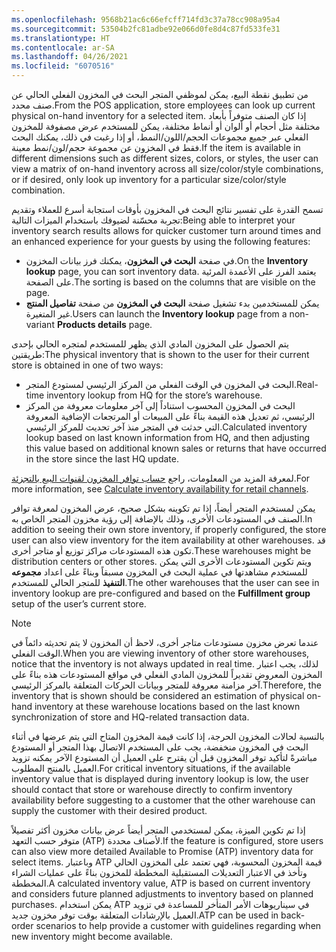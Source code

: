 ```yaml
---
ms.openlocfilehash: 9568b21ac6c66efcff714fd3c37a78cc908a95a4
ms.sourcegitcommit: 53504b2fc81adbe92e066d0fe8d4c87fd533fe31
ms.translationtype: HT
ms.contentlocale: ar-SA
ms.lasthandoff: 04/26/2021
ms.locfileid: "6070516"
---
```

<span data-ttu-id="45943-101">من تطبيق نقطة البيع، يمكن لموظفي المتجر البحث في المخزون الفعلي الحالي عن صنف محدد.</span><span class="sxs-lookup"><span data-stu-id="45943-101">From the POS application, store employees can look up current physical on-hand inventory for a selected item.</span></span> <span data-ttu-id="45943-102">إذا كان الصنف متوفراً بأبعاد مختلفة مثل أحجام أو ألوان أو أنماط مختلفة، يمكن للمستخدم عرض مصفوفة للمخزون الفعلي عبر جميع مجموعات الحجم/اللون/النمط، أو إذا رغبت في ذلك، يمكنك البحث فقط في المخزون عن مجموعة حجم/لون/نمط معينة.</span><span class="sxs-lookup"><span data-stu-id="45943-102">If the item is available in different dimensions such as different sizes, colors, or styles, the user can view a matrix of on-hand inventory across all size/color/style combinations, or if desired, only look up inventory for a particular size/color/style combination.</span></span> 

<span data-ttu-id="45943-103">تسمح القدرة على تفسير نتائج البحث في المخزون بأوقات استجابة أسرع للعملاء وتقديم تجربة محسّنة لضيوفك باستخدام الميزات التالية:</span><span class="sxs-lookup"><span data-stu-id="45943-103">Being able to interpret your inventory search results allows for quicker customer turn around times and an enhanced experience for your guests by using the following features:</span></span>

- <span data-ttu-id="45943-104">في صفحة **البحث في المخزون**، يمكنك فرز بيانات المخزون.</span><span class="sxs-lookup"><span data-stu-id="45943-104">On the **Inventory lookup** page, you can sort inventory data.</span></span> <span data-ttu-id="45943-105">يعتمد الفرز على الأعمدة المرئية على الصفحة.</span><span class="sxs-lookup"><span data-stu-id="45943-105">The sorting is based on the columns that are visible on the page.</span></span>
- <span data-ttu-id="45943-106">يمكن للمستخدمين بدء تشغيل صفحة **البحث في المخزون** من صفحة **تفاصيل المنتج** غير المتغيرة.</span><span class="sxs-lookup"><span data-stu-id="45943-106">Users can launch the **Inventory lookup** page from a non-variant **Products details** page.</span></span> 


<span data-ttu-id="45943-107">يتم الحصول على المخزون المادي الذي يظهر للمستخدم لمتجره الحالي بإحدى طريقتين:</span><span class="sxs-lookup"><span data-stu-id="45943-107">The physical inventory that is shown to the user for their current store is obtained in one of two ways:</span></span>

- <span data-ttu-id="45943-108">البحث في المخزون في الوقت الفعلي من المركز الرئيسي لمستودع المتجر.</span><span class="sxs-lookup"><span data-stu-id="45943-108">Real-time inventory lookup from HQ for the store’s warehouse.</span></span>
- <span data-ttu-id="45943-109">البحث في المخزون المحسوب استناداً إلى آخر معلومات معروفة من المركز الرئيسي، ثم تعديل هذه القيمة بناءً على المبيعات أو المرتجعات الإضافية المعروفة التي حدثت في المتجر منذ آخر تحديث للمركز الرئيسي.</span><span class="sxs-lookup"><span data-stu-id="45943-109">Calculated inventory lookup based on last known information from HQ, and then adjusting this value based on additional known sales or returns that have occurred in the store since the last HQ update.</span></span>

<span data-ttu-id="45943-110">لمعرفة المزيد من المعلومات، راجع [حساب توافر المخزون لقنوات البيع بالتجزئة]( https://docs.microsoft.com/dynamics365/commerce/calculated-inventory-retail-channels/?azure-portal=true).</span><span class="sxs-lookup"><span data-stu-id="45943-110">For more information, see [Calculate inventory availability for retail channels]( https://docs.microsoft.com/dynamics365/commerce/calculated-inventory-retail-channels/?azure-portal=true).</span></span>

<span data-ttu-id="45943-111">يمكن لمستخدم المتجر أيضاً، إذا تم تكوينه بشكل صحيح، عرض المخزون لمعرفة توافر الصنف في المستودعات الأخرى، وذلك بالإضافة إلى رؤية مخزون المتجر الخاص به.</span><span class="sxs-lookup"><span data-stu-id="45943-111">In addition to seeing their own store inventory, if properly configured, the store user can also view inventory for the item availability at other warehouses.</span></span> <span data-ttu-id="45943-112">قد تكون هذه المستودعات مراكز توزيع أو متاجر أخرى.</span><span class="sxs-lookup"><span data-stu-id="45943-112">These warehouses might be distribution centers or other stores.</span></span> <span data-ttu-id="45943-113">ويتم تكوين المستودعات الأخرى التي يمكن للمستخدم مشاهدتها في عملية البحث في المخزون مسبقاً وبناءً على اعداد **مجموعه التنفيذ** للمتجر الحالي للمستخدم.</span><span class="sxs-lookup"><span data-stu-id="45943-113">The other warehouses that the user can see in inventory lookup are pre-configured and based on the **Fulfillment group** setup of the user’s current store.</span></span>  

> [!NOTE]
> <span data-ttu-id="45943-114">عندما تعرض مخزون مستودعات متاجر أخرى، لاحظ أن المخزون لا يتم تحديثه دائماً في الوقت الفعلي.</span><span class="sxs-lookup"><span data-stu-id="45943-114">When you are viewing inventory of other store warehouses, notice that the inventory is not always updated in real time.</span></span> <span data-ttu-id="45943-115">لذلك، يجب اعتبار المخزون المعروض تقديراً للمخزون المادي الفعلي في مواقع المستودعات هذه بناءً على آخر مزامنة معروفة للمتجر وبيانات الحركات المتعلقة بالمركز الرئيسي.</span><span class="sxs-lookup"><span data-stu-id="45943-115">Therefore, the inventory that is shown should be considered an estimation of physical on-hand inventory at these warehouse locations based on the last known synchronization of store and HQ-related transaction data.</span></span> 
> 
> <span data-ttu-id="45943-116">بالنسبة لحالات المخزون الحرجة، إذا كانت قيمة المخزون المتاح التي يتم عرضها في أثناء البحث في المخزون منخفضة، يجب على المستخدم الاتصال بهذا المتجر أو المستودع مباشرةً لتأكيد توفر المخزون قبل أن يقترح على العميل أن المستودع الآخر يمكنه تزويد العميل بالمنتج المطلوب.</span><span class="sxs-lookup"><span data-stu-id="45943-116">For critical inventory situations, if the available inventory value that is displayed during inventory lookup is low, the user should contact that store or warehouse directly to confirm inventory availability before suggesting to a customer that the other warehouse can supply the customer with their desired product.</span></span>

<span data-ttu-id="45943-117">إذا تم تكوين الميزة، يمكن لمستخدمي المتجر أيضاً عرض بيانات مخزون أكثر تفصيلاً متوفر حسب التعهد (ATP) لأصناف محددة.</span><span class="sxs-lookup"><span data-stu-id="45943-117">If the feature is configured, store users can also view more detailed Available to Promise (ATP) inventory data for select items.</span></span> <span data-ttu-id="45943-118">وباعتبار ATP قيمة المخزون المحسوبة، فهي تعتمد على المخزون الحالي وتأخذ في الاعتبار التعديلات المستقبلية المخططة للمخزون بناءً على عمليات الشراء المخططة.</span><span class="sxs-lookup"><span data-stu-id="45943-118">A calculated inventory value, ATP is based on current inventory and considers future planned adjustments to inventory based on planned purchases.</span></span> <span data-ttu-id="45943-119">يمكن استخدام ATP في سيناريوهات الأمر المتأخر للمساعدة في تزويد العميل بالإرشادات المتعلقة بوقت توفر مخزون جديد.</span><span class="sxs-lookup"><span data-stu-id="45943-119">ATP can be used in back-order scenarios to help provide a customer with guidelines regarding when new inventory might become available.</span></span> 

